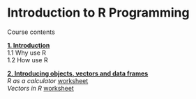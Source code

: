 # Introduction to R Programming

Course contents

[**1. Introduction**](http://Cdevenish.github.io/Teaching/IntroR/IntroR_1_1/index.html)  
1.1 Why use R  
1.2 How use R  


[**2. Introducing objects, vectors and data frames**](http://Cdevenish.github.io/Teaching/IntroR/IntroR_1_2/index.html)  
*R as a calculator* [worksheet](http://Cdevenish.github.io/Teaching/IntroR/IntroR_1_2/w01_calculator.r)  
*Vectors in R* [worksheet](http://Cdevenish.github.io/Teaching/IntroR/IntroR_1_2/w02_vectors.r)  
